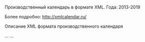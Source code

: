 Производственный календарь в формате XML. 
Года: 2013-2019

Более подробно: http://xmlcalendar.ru/



Описание XML формата производственного календаря
<!--
year    - год на который сформирован календарь
lang    - язык на котором представлены названия праздников
date    - дата формирования xml-календаря в формате ГГГГ.ММ.ДД
-->
<calendar year="2014" lang="ru" date="2014.01.01">
	<!--
		id - идентификатор праздника
		title - название праздника
	-->
	<holidays>
		<holiday id="1" title="Новогодние каникулы" />
		<holiday id="2" title="Рождество Христово" />                        
		...
	</holidays>
	<!--
		d - день (формат ММ.ДД)
		t - тип дня: 1 - выходной день, 2 - рабочий и сокращенный (может быть использован для любого дня недели), 3 - рабочий день (суббота/воскресенье)
		h - номер праздника (ссылка на атрибут id тэга holiday)		
		суббота и воскресенье считаются выходными, если нет тегов day с атрибутом t=2 и t=3 за этот день
	-->
	<days>
		<day d="01.01" t="1" h="1" />
		<day d="01.02" t="1" h="1" />
		<day d="01.03" t="1" h="1" />
		...
	</days>
</calendar>
